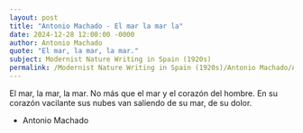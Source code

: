 ```yaml
---
layout: post
title: "Antonio Machado - El mar la mar la"
date: 2024-12-28 12:00:00 -0000
author: Antonio Machado
quote: "El mar, la mar, la mar."
subject: Modernist Nature Writing in Spain (1920s)
permalink: /Modernist Nature Writing in Spain (1920s)/Antonio Machado/Antonio Machado - El mar la mar la
---
```


El mar, la mar, la mar.
   No más
   que el mar y el corazón del hombre.
   En su corazón vacilante
   sus nubes van saliendo
   de su mar, de su dolor.

- Antonio Machado
